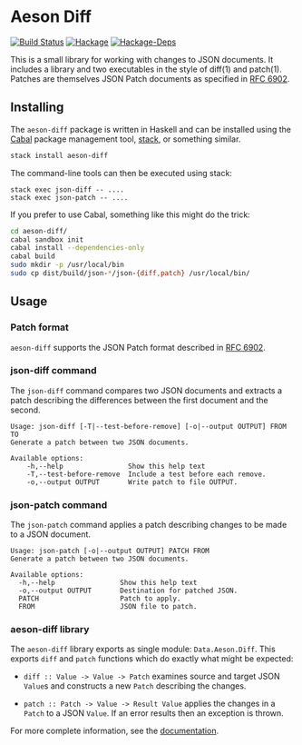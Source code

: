 Aeson Diff
==========

[![Build Status][badge]][status]
[![Hackage](https://img.shields.io/hackage/v/aeson-diff.svg?maxAge=2592000)](https://hackage.haskell.org/package/aeson-diff)
[![Hackage-Deps](https://img.shields.io/hackage-deps/v/aeson-diff.svg?maxAge=2592000)]()

This is a small library for working with changes to JSON documents. It
includes a library and two executables in the style of diff(1) and
patch(1). Patches are themselves JSON Patch documents as specified in
[RFC 6902][3].

Installing
----------

The `aeson-diff` package is written in Haskell and can be installed using the
[Cabal][1] package management tool, [stack][2], or something similar.

````bash
stack install aeson-diff
````

The command-line tools can then be executed using stack:

````
stack exec json-diff -- ....
stack exec json-patch -- ....
````

If you prefer to use Cabal, something like this might do the trick:

````bash
cd aeson-diff/
cabal sandbox init
cabal install --dependencies-only
cabal build
sudo mkdir -p /usr/local/bin
sudo cp dist/build/json-*/json-{diff,patch} /usr/local/bin/
````

Usage
-----

### Patch format

`aeson-diff` supports the JSON Patch format described in
[RFC 6902][3].

### json-diff command

The `json-diff` command compares two JSON documents and extracts a patch
describing the differences between the first document and the second.

````
Usage: json-diff [-T|--test-before-remove] [-o|--output OUTPUT] FROM TO
Generate a patch between two JSON documents.

Available options:
    -h,--help                Show this help text
    -T,--test-before-remove  Include a test before each remove.
    -o,--output OUTPUT       Write patch to file OUTPUT.
````

### json-patch command

The `json-patch` command applies a patch describing changes to be made to
a JSON document.

````
Usage: json-patch [-o|--output OUTPUT] PATCH FROM
Generate a patch between two JSON documents.

Available options:
  -h,--help                Show this help text
  -o,--output OUTPUT       Destination for patched JSON.
  PATCH                    Patch to apply.
  FROM                     JSON file to patch.
````

### aeson-diff library

The `aeson-diff` library exports as single module: `Data.Aeson.Diff`. This
exports `diff` and `patch` functions which do exactly what might be expected:

- `diff :: Value -> Value -> Patch` examines source and target JSON `Value`s
and constructs a new `Patch` describing the changes.

- `patch :: Patch -> Value -> Result Value` applies the changes in a `Patch` to a JSON
`Value`. If an error results then an exception is thrown.

For more complete information, see the [documentation][docs].

[badge]: https://travis-ci.org/thsutton/aeson-diff.svg?branch=master
[status]: https://travis-ci.org/thsutton/aeson-diff
[docs]: https://hackage.haskell.org/package/aeson-diff/docs/Data-Aeson-Diff.html
[1]: https://wiki.haskell.org/Cabal-Install
[2]: http://haskellstack.org/
[3]: http://tools.ietf.org/html/rfc6902
